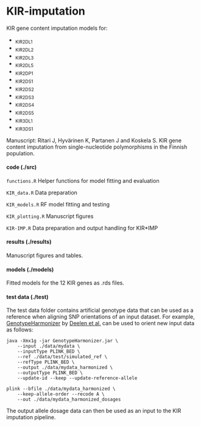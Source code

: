 # KIR-imputation
KIR gene content imputation models for: 
* <sub>KIR2DL1</sub>
* <sub>KIR2DL2</sub>
* <sub>KIR2DL3</sub>
* <sub>KIR2DL5</sub>
* <sub>KIR2DP1</sub>
* <sub>KIR2DS1</sub>
* <sub>KIR2DS2</sub>
* <sub>KIR2DS3</sub>
* <sub>KIR2DS4</sub>
* <sub>KIR2DS5</sub>
* <sub>KIR3DL1</sub>
* <sub>KIR3DS1</sub>

Manuscript: Ritari J, Hyvärinen K, Partanen J and Koskela S. KIR gene content imputation from single-nucleotide polymorphisms in the Finnish population. 


#### code (./src)
`functions.R` Helper functions for model fitting and evaluation

`KIR_data.R` Data preparation

`KIR_models.R` RF model fitting and testing

`KIR_plotting.R` Manuscript figures

`KIR-IMP.R` Data preparation and output handling for KIR\*IMP

#### results (./results)
Manuscript figures and tables.


#### models (./models)
Fitted models for the 12 KIR genes as .rds files.

#### test data (./test)
The test data folder contains artificial genotype data that can be used as a reference when aligning SNP orientations of an input dataset.
For example, [GenotypeHarmonizer](https://github.com/molgenis/systemsgenetics/wiki/Genotype-Harmonizer) by [Deelen et al.](https://bmcresnotes.biomedcentral.com/articles/10.1186/1756-0500-7-901) can be used to orient new input data as follows:
```
java -Xmx1g -jar GenotypeHarmonizer.jar \
    --input ./data/mydata \
    --inputType PLINK_BED \
    --ref ./data/test/simulated_ref \ 
    --refType PLINK_BED \
    --output ./data/mydata_harmonized \
    --outputType PLINK_BED \ 
    --update-id --keep --update-reference-allele
 
plink --bfile ./data/mydata_harmonized \
    --keep-allele-order --recode A \
    --out ./data/mydata_harmonized_dosages
```   
The output allele dosage data can then be used as an input to the KIR imputation pipeline.

